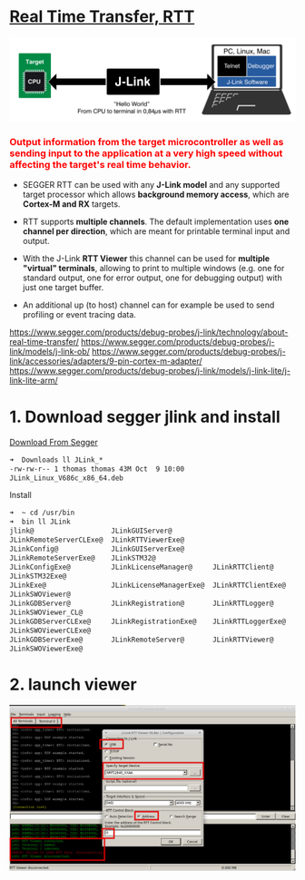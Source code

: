# [Real Time Transfer, RTT](https://www.segger.com/products/debug-probes/j-link/technology/about-real-time-transfer)
![pic/](./pic/J-Link_RTT.svg)

### <span style="color:red">Output information from the target microcontroller as well as sending input to the application at a **very high** speed **without affecting** the target's real time behavior.</span> ###
* SEGGER RTT can be used with any **J-Link model** and any supported target processor which allows **background memory access**, which are **Cortex-M and RX** targets.

* RTT supports **multiple channels**. The default implementation uses **one channel per direction**, which are meant for printable terminal input and output. 
* With the J-Link **RTT Viewer** this channel can be used for **multiple "virtual" terminals**, allowing to print to multiple windows (e.g. one for standard output, one for error output, one for debugging output) with just one target buffer. 
* An additional up (to host) channel can for example be used to send profiling or event tracing data.

https://www.segger.com/products/debug-probes/j-link/technology/about-real-time-transfer/
https://www.segger.com/products/debug-probes/j-link/models/j-link-ob/
https://www.segger.com/products/debug-probes/j-link/accessories/adapters/9-pin-cortex-m-adapter/
https://www.segger.com/products/debug-probes/j-link/models/j-link-lite/j-link-lite-arm/

# 1. Download segger jlink and install
[Download From Segger](https://www.segger.com/downloads/embedded-studio)
```
➜  Downloads ll JLink_*
-rw-rw-r-- 1 thomas thomas 43M Oct  9 10:00 JLink_Linux_V686c_x86_64.deb
```

Install
```
➜  ~ cd /usr/bin 
➜  bin ll JLink
jlink@                   JLinkGUIServer@          JLinkRemoteServerCLExe@  JLinkRTTViewerExe@     
JLinkConfig@             JLinkGUIServerExe@       JLinkRemoteServerExe@    JLinkSTM32@            
JLinkConfigExe@          JLinkLicenseManager@     JLinkRTTClient@          JLinkSTM32Exe@         
JLinkExe@                JLinkLicenseManagerExe@  JLinkRTTClientExe@       JLinkSWOViewer@        
JLinkGDBServer@          JLinkRegistration@       JLinkRTTLogger@          JLinkSWOViewer_CL@     
JLinkGDBServerCLExe@     JLinkRegistrationExe@    JLinkRTTLoggerExe@       JLinkSWOViewerCLExe@   
JLinkGDBServerExe@       JLinkRemoteServer@       JLinkRTTViewer@          JLinkSWOViewerExe@     

```
# 2. launch viewer
![](./pic/segger_rtt_viewer_config.jpg)